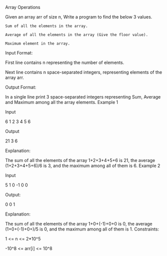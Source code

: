 Array Operations

Given an array arr of size n, Write a program to find the below 3 values.

    Sum of all the elements in the array.

    Average of all the elements in the array (Give the floor value).

    Maximum element in the array.

Input Format:

First line contains n representing the number of elements.

Next line contains n space-separated integers, representing elements of the array arr.

Output Format:

In a single line print 3 space-separated integers representing Sum, Average and Maximum among all the array elements.
Example 1

Input

6
1 2 3 4 5 6

Output

21 3 6

Explanation:

The sum of all the elements of the array 1+2+3+4+5+6 is 21, the average (1+2+3+4+5+6)/6 is 3, and the maximum among all of them is 6.
Example 2

Input

5
1 0 -1 0 0

Output:

0 0 1

Explanation:

The sum of all the elements of the array 1+0+(-1)+0+0 is 0, the average (1+0+(-1)+0+)/5 is 0, and the maximum among all of them is 1.
Constraints:

1 <= n <= 2\*10^5

-10^8 <= arr[i] <= 10^8
